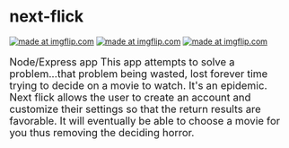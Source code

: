 # next-flick
<a href="https://imgflip.com/gif/1xk90r"><img src="https://i.imgflip.com/1xk90r.gif" title="made at imgflip.com"/></a>
<a href="https://imgflip.com/gif/1xkc1e"><img src="https://i.imgflip.com/1xkc1e.gif" title="made at imgflip.com"/></a>
<a href="https://imgflip.com/gif/1xkcn4"><img src="https://i.imgflip.com/1xkcn4.gif" title="made at imgflip.com"/></a>
<p style="font-size:18px">
    Node/Express app
    This app attempts to solve a problem...that problem being wasted, lost forever time trying to decide on a movie to watch. It's
    an epidemic. Next flick allows the user to create an account and customize their settings so that the return results are favorable.
    It will eventually be able to choose a movie for you thus removing the deciding horror.
</p>
